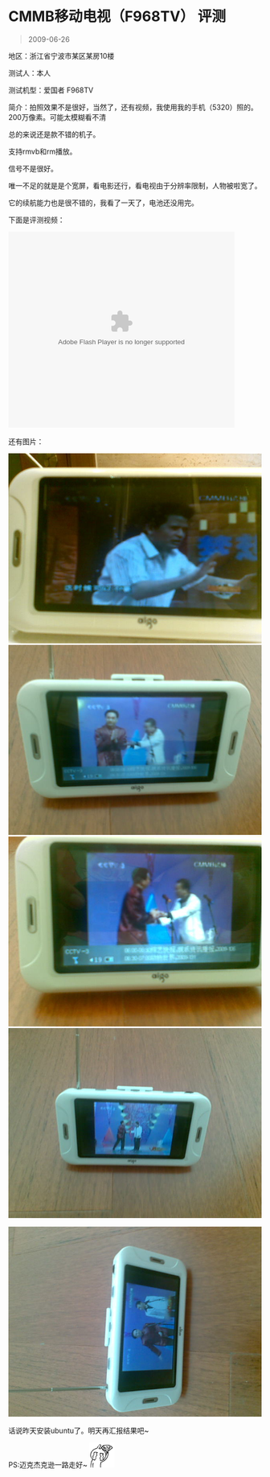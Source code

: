 # CMMB移动电视（F968TV） 评测 

> 2009-06-26

<div class="pcs-article-content_ptkaiapt4bxy_baiduscarticle" id="detailArticleContent_ptkaiapt4bxy_baiduscarticle">
 <p>
  地区：浙江省宁波市某区某房10楼
 </p>
 <p>
  测试人：本人
 </p>
 <p>
  测试机型：爱国者 F968TV
 </p>
 <p>
  简介：拍照效果不是很好，当然了，还有视频，我使用我的手机（5320）照的。200万像素。可能太模糊看不清
 </p>
 <p>
  总的来说还是款不错的机子。
 </p>
 <p>
  支持rmvb和rm播放。
 </p>
 <p>
  信号不是很好。
 </p>
 <p>
  唯一不足的就是是个宽屏，看电影还行，看电视由于分辨率限制，人物被啦宽了。
 </p>
 <p>
  它的续航能力也是很不错的，我看了一天了，电池还没用完。
 </p>
 <p>
  下面是评测视频：
 </p>
 <p>
  <embed allowscriptaccess="never" height="390" loop="false" menu="false" play="true" pluginspage="http://www.macromedia.com/go/getflashplayer" src="http://player.youku.com/player.php/sid/XMTAxMTQ5MjIw/v.swf" style="width: 450px; height: 390px;" type="application/x-shockwave-flash" width="450" wmode="transparent">
  </embed>
 </p>
 <p>
  还有图片：
 </p>
 <p>
 </p>
 <img class="blogimg" small="0" src="images/2f9bd312814b2f75e95de28a7d3f0c55.jpg"/>
 <img class="blogimg" small="0" src="images/b268e1a0420914b742e8269c346aeee0.jpg"/>
 <img class="blogimg" small="0" src="images/c42e9a4ba018f82117ce665b01d4b6fe.jpg"/>
 <img class="blogimg" small="0" src="images/8f3c0307e62fad20de83484c7a93f7d4.jpg"/>
 <p>
  <img class="blogimg" small="0" src="images/b0999db7fa2852a9f77d529ac8974699.jpg"/>
 </p>
 <p>
 </p>
 <p>
  话说昨天安装ubuntu了。明天再汇报结果吧~
 </p>
 <p>
 </p>
 <p>
  PS:迈克杰克逊一路走好~
  <img src="images/34783251f7ccc63ab14434d7c384e27e.jpg"/>
 </p>
</div>


